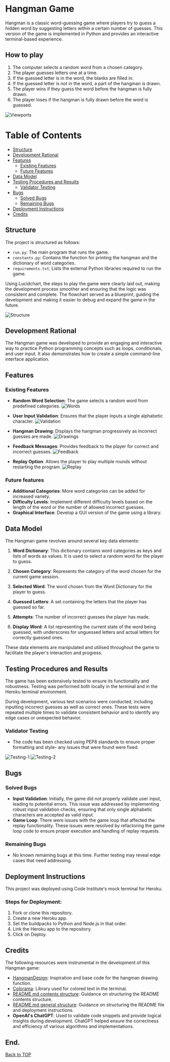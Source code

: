 # Hangman Game

Hangman is a classic word-guessing game where players try to guess a hidden word by suggesting letters within a certain number of guesses. This version of the game is implemented in Python and provides an interactive terminal-based experience.

## How to play

1. The computer selects a random word from a chosen category.
2. The player guesses letters one at a time.
3. If the guessed letter is in the word, the blanks are filled in.
4. If the guessed letter is not in the word, a part of the hangman is drawn.
5. The player wins if they guess the word before the hangman is fully drawn.
6. The player loses if the hangman is fully drawn before the word is guessed.

![Viewports](md_images/viewports.png)

# Table of Contents
- [Structure](#structure)
- [Development Rational](#development-rational)
- [Features](#features)
    - [Existing Features](#existing-features)
    - [Future Features](#future-features)
- [Data Model](#data-model)
- [Testing Procedures and Results](#testing-procedures-and-results)
    - [Validator Testing](#validator-testing)
- [Bugs](#bugs)
    - [Solved Bugs](#solved-bugs)
    - [Remaining Bugs](#remaining-bugs)
- [Deployment Instructions](#deployment-instructions)
- [Credits](#credits)


## Structure
The project is structured as follows:
- `run.py`: The main program that runs the game.
- `constants.py`: Contains the function for printing the hangman and the dictionary of word categories.
- `requirements.txt`: Lists the external Python libraries required to run the game.

Using Lucidchart, the steps to play the game were clearly laid out, making the development process smoother and ensuring that the logic was consistent and complete. The flowchart served as a blueprint, guiding the development and making it easier to debug and expand the game in the future.

![Structure](md_images/structure.png)

## Development Rational

The Hangman game was developed to provide an engaging and interactive way to practice Python programming concepts such as loops, conditionals, and user input. It also demonstrates how to create a simple command-line interface application.

## Features

### Existing Features
- **Random Word Selection**: The game selects a random word from predefined categories.
![Words](md_images/feature-1.png)

- **User Input Validation**: Ensures that the player inputs a single alphabetic character.
![Validation](md_images/feature-2.png)

- **Hangman Drawing**: Displays the hangman progressively as incorrect guesses are made.
![Drawings](md_images/feature-3.png)

- **Feedback Messages**: Provides feedback to the player for correct and incorrect guesses.
![Feedback](md_images/feature-4.png)

- **Replay Option**: Allows the player to play multiple rounds without restarting the program.
![Replay](md_images/feature-5.png)

### Future features

- **Additional Categories**: More word categories can be added for increased variety.
- **Difficulty Levels**: Implement different difficulty levels based on the length of the word or the number of allowed incorrect guesses.
- **Graphical Interface**: Develop a GUI version of the game using a library.

## Data Model

The Hangman game revolves around several key data elements:

1. **Word Dictionary**: This dictionary contains word categories as keys and lists of words as values. It is used to select a random word for the player to guess.

2. **Chosen Category**: Represents the category of the word chosen for the current game session.

3. **Selected Word**: The word chosen from the Word Dictionary for the player to guess.

4. **Guessed Letters**: A set containing the letters that the player has guessed so far.

5. **Attempts**: The number of incorrect guesses the player has made.

6. **Display Word**: A list representing the current state of the word being guessed, with underscores for unguessed letters and actual letters for correctly guessed ones.

These data elements are manipulated and utilised throughout the game to facilitate the player's interaction and progress.

## Testing Procedures and Results

The game has been extensively tested to ensure its functionality and robustness. Testing was performed both locally in the terminal and in the Heroku terminal environment.

During development, various test scenarios were conducted, including inputting incorrect guesses as well as correct ones. These tests were repeated multiple times to validate consistent behavior and to identify any edge cases or unexpected behavior.

### Validator Testing

- The code has been checked using PEP8 standards to ensure proper formatting and style- any issues that were found were fixed.

![Testing-1](md_images/pep8-1.png)
![Testing-2](md_images/pep8-2.png)

## Bugs

### Solved Bugs

- **Input Validation**: Initially, the game did not properly validate user input, leading to potential errors. This issue was addressed by implementing robust input validation checks, ensuring that only single alphabetic characters are accepted as valid input.
- **Game Loop**: There were issues with the game loop that affected the replay functionality. These issues were resolved by refactoring the game loop code to ensure proper execution and handling of replay requests.

### Remaining Bugs

- No known remaining bugs at this time. Further testing may reveal edge cases that need addressing.

## Deployment Instructions

This project was deployed using Code Institute's mock terminal for Heroku.

### Steps for Deployment:

1. Fork or clone this repository.
2. Create a new Heroku app.
3. Set the buildpacks to Python and Node.js in that order.
4. Link the Heroku app to the repository.
5. Click on Deploy.

## Credits

The following resources were instrumental in the development of this Hangman game:

- [HangmanDesign](https://github.com/ShaunHalverson/PythonHangman/blob/main/main.py): Inspiration and base code for the hangman drawing function.
- [Colorama](https://www.geeksforgeeks.org/print-colors-python-terminal/): Library used for colored text in the terminal.
- [README.md contents structure](https://github.com/fraserivison/astronaut-quiz/blob/main/README.md): Guidance on structuring the README contents structure.
- [README.md general structure](https://learn.codeinstitute.net/courses/course-v1:CodeInstitute+PE_PAGPPF+2021_Q2/courseware/b3378fc1159e43e3b70916fdefdfae51/605f34e006594dc4ae19f5e60ec75e2e/): Guidance on structuring the README file and deployment instructions.
- **OpenAI's ChatGPT**: Used to validate code snippets and provide logical insights during development. ChatGPT helped ensure the correctness and efficiency of various algorithms and implementations.

## End.

[Back to TOP](#table-of-contents)
